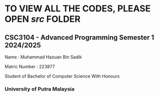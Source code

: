 
# **TO VIEW ALL THE CODES, PLEASE OPEN _src_ FOLDER**


## CSC3104 - Advanced Programming Semester 1 2024/2025



Name : Muhammad Hazuan Bin Sadik

Matric Number : 223877

Student of Bachelor of Computer Science With Honours

### **University of Putra Malaysia**
